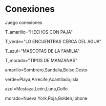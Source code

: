 
# Conexiones
Juego conexiones

T_amarillo="HECHOS CON PAJA"

T_verde="LO ENCUENTRAS CERCA DEL AGUA"

T_azul="MASCOTAS DE LA FAMILIA"

T_morado="TIPOS DE MANZANAS"

amarillo=Sombrero,Sandalia,Bolso,Cesto

verde=Playa,Arrecife,Acantilado,Isla

azul=Mostaza,León,Luna,Golfo

morado=Nueva York,Roja,Golden,Iphone 




